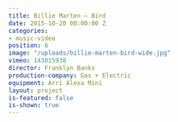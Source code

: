 ```yaml
---
title: Billie Marten — Bird
date: 2015-10-20 00:00:00 Z
categories:
- music-video
position: 6
image: "/uploads/billie-marten-bird-wide.jpg"
vimeo: 143015938
director: Franklyn Banks
production-company: Gas + Electric
equipment: Arri Alexa Mini
layout: project
is-featured: false
is-shown: true
---
```


